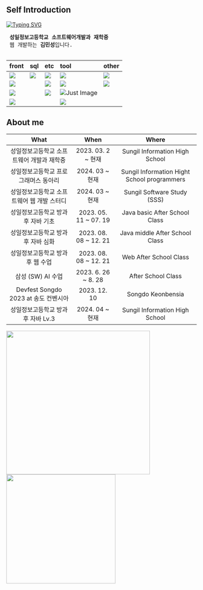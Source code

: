 ## Self Introduction

[![Typing SVG](https://readme-typing-svg.herokuapp.com?font=Chewy&color=C378F1&size=45&center=true&vCenter=true&width=404&height=53&lines=%E3%80%80%E3%80%80Hello!%2C+I'm+Minsung+Kim+%E3%80%80%E3%80%80)](https://git.io/typing-svg)

 <pre>
 <strong>성일정보고등학교 소프트웨어개발과 재학중</strong>
 웹 개발하는 <strong>김민성</strong>입니다.
 </pre>

| front | sql | etc | tool | other |
 | :------- | :--------- | :-------- | :------| :------ |
 | <img src="https://img.shields.io/badge/CSS3-white.svg?style=flat-square&logo=CSS3&logoColor=1572B6"> | <img src="https://img.shields.io/badge/Oracle-white.svg?style=flat-square&logo=oracle&logoColor=F80000"> |  <img src="https://img.shields.io/badge/Notion-white.svg?style=flat-square&logo=notion&logoColor=000000"> | <img src="https://img.shields.io/badge/vscode-white.svg?style=flat-square&logo=visualstudiocode&logoColor=007ACC"> | <img src="https://img.shields.io/badge/Python-white.svg?style=flat-square&logo=python&logoColor=3776AB">
| <img src="https://img.shields.io/badge/html5-white.svg?style=flat-square&logo=html5&logoColor=E34F26"> | | <img src="https://img.shields.io/badge/notepadplusplus-white.svg?style=flat-square&logo=notepadplusplus&logoColor=90E59A">| <img src="https://img.shields.io/badge/eclipse-white.svg?style=flat-square&logo=eclipseide&logoColor=2C2255"> | <img src="https://img.shields.io/badge/Java-white.svg?style=flat-square&logo=openjdk&logoColor=FF0000">
| <img src="https://img.shields.io/badge/JS-white.svg?style=flat-square&logo=javascript&logoColor=F7DF1E"> | | <img src="https://img.shields.io/badge/sublimetext-white.svg?style=flat-square&logo=sublimetext&logoColor=3776AB"> | <img src="https://img.shields.io/badge/IntelliJ -white.svg?style=flat-square&logo=intellijidea&logoColor=2C2255" title="Just Image">
| <img src="https://img.shields.io/badge/jQuery-white.svg?style=flat-square&logo=jQuery&logoColor=0769AD"> | | | <img src="https://img.shields.io/badge/pycharm-white.svg?style=flat-square&logo=pycharm&logoColor=3776AB">

## About me
| What | When | Where |
|:--------:|:--------:|:--------:|
| 성일정보고등학교 소프트웨어 개발과 재학중 | 2023. 03. 2 ~ 현재 | Sungil Information High School | 
| 성일정보고등학교 프로그래머스 동아리 | 2024. 03 ~ 현재 | Sungil Information Hight School programmers |
| 성일정보고등학교 소프트웨어 웹 개발 스터디 | 2024. 03 ~ 현재 | Sungil Software Study (SSS) |
| 성일정보고등학교 방과후 자바 기초 | 2023. 05. 11 ~ 07. 19 | Java basic After School Class |
| 성일정보고등학교 방과후 자바 심화 | 2023. 08. 08 ~ 12. 21 | Java middle After School Class |
| 성일정보고등학교 방과후 웹 수업 | 2023. 08. 08 ~ 12. 21 | Web After School Class |
| 삼성 (SW) AI 수업 | 2023. 6. 26 ~ 8. 28 | After School Class |
| Devfest Songdo 2023 at 송도 컨벤시아 | 2023. 12. 10 | Songdo Keonbensia |
| 성일정보고등학교 방과후 자바 Lv.3 | 2024. 04 ~ 현재 | Sungil Information High School |
   
<img style="width: 380px; border: none;" src="https://github-readme-stats.vercel.app/api?username=pm4c1&show_icons=true&theme=black" />
<img style="width: 289px; border: none;" src="https://github-readme-stats.vercel.app/api/top-langs/?username=pm4c1&layout=compact&theme=black" />
